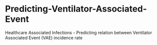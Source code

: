 # Predicting-Ventilator-Associated-Event
Healthcare Associated Infections  - Predicting relation between Ventilator Associated  Event (VAE) incidence rate
